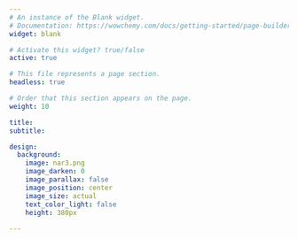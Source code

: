 ```yaml
---
# An instance of the Blank widget.
# Documentation: https://wowchemy.com/docs/getting-started/page-builder/
widget: blank

# Activate this widget? true/false
active: true

# This file represents a page section.
headless: true

# Order that this section appears on the page.
weight: 10

title: 
subtitle:

design:
  background:
    image: nar3.png
    image_darken: 0
    image_parallax: false
    image_position: center
    image_size: actual
    text_color_light: false
    height: 380px
    
---
```

